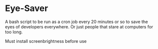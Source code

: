 # Eye-Saver
A bash script to be run as a cron job every 20 minutes or so to save the eyes of developers everywhere. Or just people that stare at computers for too long.

Must install screenbrightness before use